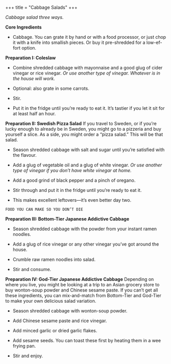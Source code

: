 +++
title = "Cabbage Salads"
+++

_Cabbage salad three ways._

**Core Ingredients**
- Cabbage. You can grate it by hand or with a food processor, or just chop
it with a knife into smallish pieces. Or buy it pre-shredded for a low-ef-
fort option.

**Preparation I: Coleslaw**
- Combine shredded cabbage with mayonnaise and a good glug of cider
vinegar or rice vinegar. _Or use another type of vinegar. Whatever is in the
house will work._

- Optional: also grate in some carrots.

- Stir.

- Put it in the fridge until you’re ready to eat it. It’s tastier if you let it sit
for at least half an hour.

**Preparation II: Swedish Pizza Salad**
If you travel to Sweden, or if you’re lucky enough to already be in Sweden,
you might go to a pizzeria and buy yourself a slice. As a side, you might order
a “pizza salad.” This will be that salad.

- Season shredded cabbage with salt and sugar until you’re satisfied with
the flavour.

- Add a glug of vegetable oil and a glug of white vinegar. _Or use another type
of vinegar if you don’t have white vinegar at home._

- Add a good grind of black pepper and a pinch of oregano.

- Stir through and put it in the fridge until you’re ready to eat it.

- This makes excellent leftovers—it’s even better day two.


```
FOOD YOU CAN MAKE SO YOU DON’T DIE
```
**Preparation III: Bottom-Tier Japanese Addictive Cabbage**
- Season shredded cabbage with the powder from your instant ramen
noodles.

- Add a glug of rice vinegar or any other vinegar you’ve got around the
house.

- Crumble raw ramen noodles into salad.

- Stir and consume.

**Preparation IV: God-Tier Japanese Addictive Cabbage**
Depending on where you live, you might be looking at a trip to an Asian
grocery store to buy wonton-soup powder and Chinese sesame paste. If you
can’t get all these ingredients, you can mix-and-match from Bottom-Tier and
God-Tier to make your own delicious salad variation.

- Season shredded cabbage with wonton-soup powder.

- Add Chinese sesame paste and rice vinegar.

- Add minced garlic or dried garlic flakes.

- Add sesame seeds. You can toast these first by heating them in a wee
frying pan.

- Stir and enjoy.